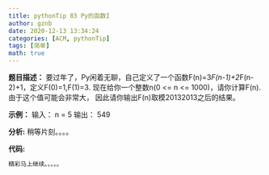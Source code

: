 ```yaml
---
title: pythonTip 83 Py的函数I
author: gznb
date: 2020-12-13 13:34:24
categories: [ACM, pythonTip]
tags: [简单]
math: true
---
```


**题目描述：**
要过年了，Py闲着无聊，自己定义了一个函数F(n)=3*F(n-1)+2*F(n-2)+1，定义F(0)=1,F(1)=3.
现在给你一个整数n(0 <= n <= 1000)，请你计算F(n).由于这个值可能会非常大，
因此请你输出F(n)取模20132013之后的结果。


**示例：**
输入：
n = 5
输出：
549


**分析:**
稍等片刻。。。。

**代码:**
```python
精彩马上继续。。。。。
```
